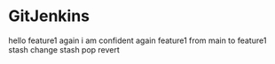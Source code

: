 # GitJenkins
hello
feature1
again
 i am confident
again feature1
from main to feature1
stash change
stash pop
revert
